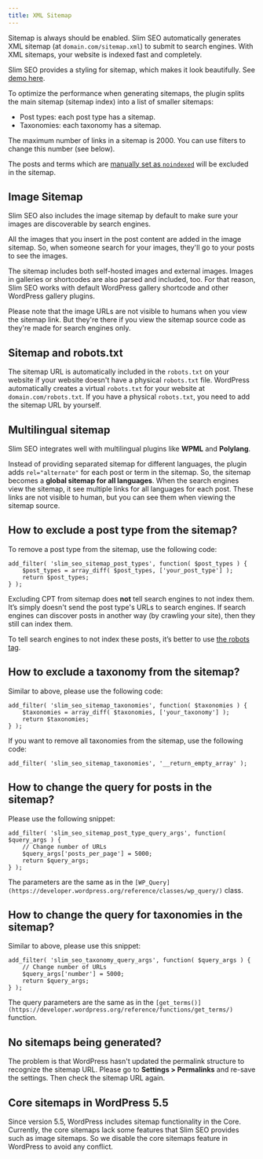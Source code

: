 ```yaml
---
title: XML Sitemap
---
```


Sitemap is always should be enabled. Slim SEO automatically generates XML sitemap (at `domain.com/sitemap.xml`) to submit to search engines. With XML sitemaps, your website is indexed fast and completely.

Slim SEO provides a styling for sitemap, which makes it look beautifully. See [demo here](/sitemap.xml).

To optimize the performance when generating sitemaps, the plugin splits the main sitemap (sitemap index) into a list of smaller sitemaps:

- Post types: each post type has a sitemap.
- Taxonomies: each taxonomy has a sitemap.

The maximum number of links in a sitemap is 2000. You can use filters to change this number (see below).

The posts and terms which are [manually set as `noindexed`](/slim-seo/meta-robots-tag/) will be excluded in the sitemap.

## Image Sitemap

Slim SEO also includes the image sitemap by default to make sure your images are discoverable by search engines.

All the images that you insert in the post content are added in the image sitemap. So, when someone search for your images, they'll go to your posts to see the images.

The sitemap includes both self-hosted images and external images. Images in galleries or shortcodes are also parsed and included, too. For that reason, Slim SEO works with default WordPress gallery shortcode and other WordPress gallery plugins.

Please note that the image URLs are not visible to humans when you view the sitemap link. But they're there if you view the sitemap source code as they're made for search engines only.

## Sitemap and robots.txt

The sitemap URL is automatically included in the `robots.txt` on your website if your website doesn't have a physical `robots.txt` file. WordPress automatically creates a virtual `robots.txt` for your website at `domain.com/robots.txt`. If you have a physical `robots.txt`, you need to add the sitemap URL by yourself.

## Multilingual sitemap

Slim SEO integrates well with multilingual plugins like **WPML** and **Polylang**.

Instead of providing separated sitemap for different languages, the plugin adds `rel="alternate"` for each post or term in the sitemap. So, the sitemap becomes a **global sitemap for all languages**. When the search engines view the sitemap, it see multiple links for all languages for each post. These links are not visible to human, but you can see them when viewing the sitemap source.

## How to exclude a post type from the sitemap?

To remove a post type from the sitemap, use the following code:

```
add_filter( 'slim_seo_sitemap_post_types', function( $post_types ) {
    $post_types = array_diff( $post_types, ['your_post_type'] );
    return $post_types;
} );
```

Excluding CPT from sitemap does **not** tell search engines to not index them. It’s simply doesn't send the post type's URLs to search engines. If search engines can discover posts in another way (by crawling your site), then they still can index them.

To tell search engines to not index these posts, it’s better to use [the robots tag](/slim-seo/meta-robots-tag/).

## How to exclude a taxonomy from the sitemap?

Similar to above, please use the following code:

```
add_filter( 'slim_seo_sitemap_taxonomies', function( $taxonomies ) {
    $taxonomies = array_diff( $taxonomies, ['your_taxonomy'] );
    return $taxonomies;
} );
```

If you want to remove all taxonomies from the sitemap, use the following code:

```
add_filter( 'slim_seo_sitemap_taxonomies', '__return_empty_array' );
```

## How to change the query for posts in the sitemap?

Please use the following snippet:

```
add_filter( 'slim_seo_sitemap_post_type_query_args', function( $query_args ) {
    // Change number of URLs
    $query_args['posts_per_page'] = 5000;
    return $query_args;
} );
```

The parameters are the same as in the `[WP_Query](https://developer.wordpress.org/reference/classes/wp_query/)` class.

## How to change the query for taxonomies in the sitemap?

Similar to above, please use this snippet:

```
add_filter( 'slim_seo_taxonomy_query_args', function( $query_args ) {
    // Change number of URLs
    $query_args['number'] = 5000;
    return $query_args;
} );
```

The query parameters are the same as in the `[get_terms()](https://developer.wordpress.org/reference/functions/get_terms/)` function.

## No sitemaps being generated?

The problem is that WordPress hasn't updated the permalink structure to recognize the sitemap URL. Please go to **Settings > Permalinks** and re-save the settings. Then check the sitemap URL again.

## Core sitemaps in WordPress 5.5

Since version 5.5, WordPress includes sitemap functionality in the Core. Currently, the core sitemaps lack some features that Slim SEO provides such as image sitemaps. So we disable the core sitemaps feature in WordPress to avoid any conflict.
